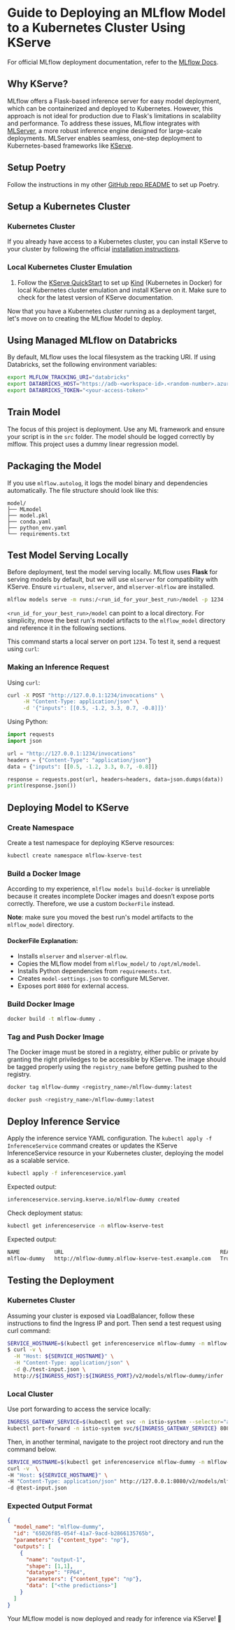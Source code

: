 # Guide to Deploying an MLflow Model to a Kubernetes Cluster Using KServe

For official MLflow deployment documentation, refer to the [MLflow Docs](https://mlflow.org/docs/latest/deployment/deploy-model-locally/).

## Why KServe?
MLflow offers a Flask-based inference server for easy model deployment, which can be containerized and deployed to Kubernetes. However, this approach is not ideal for production due to Flask's limitations in scalability and performance. To address these issues, MLflow integrates with [MLServer](https://www.google.com/url?sa=t&source=web&rct=j&opi=89978449&url=https://mlserver.readthedocs.io/en/latest/getting-started/index.html&ved=2ahUKEwjbxYqzl4OMAxUJHzQIHW-lBHoQFnoECBkQAQ&usg=AOvVaw0LYOLhvBnH3NfdwTh6DTvz), a more robust inference engine designed for large-scale deployments. MLServer enables seamless, one-step deployment to Kubernetes-based frameworks like [KServe](https://kserve.github.io/website/latest/).

## Setup Poetry
Follow the instructions in my other [GitHub repo README](https://github.com/niousharf/chatbot-proj/tree/master) to set up Poetry.

## Setup a Kubernetes Cluster
### Kubernetes Cluster
If you already have access to a Kubernetes cluster, you can install KServe to your cluster by following the official [installation instructions](https://github.com/kserve/kserve#hammer_and_wrench-installation).
### Local Kubernetes Cluster Emulation
1. Follow the [KServe QuickStart](https://kserve.github.io/website/latest/get_started/) to set up [Kind](https://kind.sigs.k8s.io/docs/user/quick-start) (Kubernetes in Docker) for local Kubernetes cluster emulation and install KServe on it. Make sure to check for the latest version of KServe documentation.

Now that you have a Kubernetes cluster running as a deployment target, let's move on to creating the MLflow Model to deploy.

## Using Managed MLflow on Databricks
By default, MLflow uses the local filesystem as the tracking URI. If using Databricks, set the following environment variables:

```bash
export MLFLOW_TRACKING_URI="databricks"
export DATABRICKS_HOST="https://adb-<workspace-id>.<random-number>.azuredatabricks.net"
export DATABRICKS_TOKEN="<your-access-token>"
```

## Train Model
The focus of this project is deployment. Use any ML framework and ensure your script is in the `src` folder. The model should be logged correctly by mlflow. This project uses a dummy linear regression model.

## Packaging the Model
If you use `mlflow.autolog`, it logs the model binary and dependencies automatically. The file structure should look like this:

```
model/
├── MLmodel
├── model.pkl
├── conda.yaml
├── python_env.yaml
└── requirements.txt
```

## Test Model Serving Locally
Before deployment, test the model serving locally. MLflow uses **Flask** for serving models by default, but we will use `mlserver` for compatibility with KServe. Ensure `virtualenv`, `mlserver`, and `mlserver-mlflow` are installed.

```bash
mlflow models serve -m runs:/<run_id_for_your_best_run>/model -p 1234 --enable-mlserver
```

`<run_id_for_your_best_run>/model` can point to a local directory. For simplicity, move the best run's model artifacts to the `mlflow_model` directory and reference it in the following sections.

This command starts a local server on port `1234`. To test it, send a request using `curl`:

### Making an Inference Request
Using `curl`:
```bash
curl -X POST "http://127.0.0.1:1234/invocations" \
     -H "Content-Type: application/json" \
     -d '{"inputs": [[0.5, -1.2, 3.3, 0.7, -0.8]]}'
```

Using Python:
```python
import requests
import json

url = "http://127.0.0.1:1234/invocations"
headers = {"Content-Type": "application/json"}
data = {"inputs": [[0.5, -1.2, 3.3, 0.7, -0.8]]}

response = requests.post(url, headers=headers, data=json.dumps(data))
print(response.json())
```

## Deploying Model to KServe
### Create Namespace
Create a test namespace for deploying KServe resources:

```bash
kubectl create namespace mlflow-kserve-test
```

### Build a Docker Image
According to my experience, `mlflow models build-docker` is unreliable because it creates incomplete Docker images and doesn’t expose ports correctly. Therefore, we use a custom `DockerFile` instead.

**Note**: make sure you moved the best run's model artifacts to the `mlflow_model` directory.

#### DockerFile Explanation:
- Installs `mlserver` and `mlserver-mlflow`.
- Copies the MLflow model from `mlflow_model/` to `/opt/ml/model`.
- Installs Python dependencies from `requirements.txt`.
- Creates `model-settings.json` to configure MLServer.
- Exposes port `8080` for external access.

### Build Docker Image
```bash
docker build -t mlflow-dummy .
```

### Tag and Push Docker Image
The Docker image must be stored in a registry, either public or private by granting the right priviledges to be accessible by KServe. The image should be tagged properly using the `registry_name` before getting pushed to the registry. 
```bash
docker tag mlflow-dummy <registry_name>/mlflow-dummy:latest

docker push <registry_name>/mlflow-dummy:latest
```

## Deploy Inference Service
Apply the inference service YAML configuration. The `kubectl apply -f InferenceService` command creates or updates the KServe InferenceService resource in your Kubernetes cluster, deploying the model as a scalable service.
```bash
kubectl apply -f inferenceservice.yaml
```
Expected output:
```bash
inferenceservice.serving.kserve.io/mlflow-dummy created
```

Check deployment status:
```bash
kubectl get inferenceservice -n mlflow-kserve-test
```
Expected output:
```bash
NAME           URL                                                  READY   PREV   LATEST   PREVROLLEDOUTREVISION   LATESTREADYREVISION            AGE
mlflow-dummy   http://mlflow-dummy.mlflow-kserve-test.example.com   True           100                              mlflow-dummy-predictor-00001   23h
```

## Testing the Deployment
### Kubernetes Cluster
Assuming your cluster is exposed via LoadBalancer, follow these instructions to find the Ingress IP and port. Then send a test request using curl command:
```bash
SERVICE_HOSTNAME=$(kubectl get inferenceservice mlflow-dummy -n mlflow-kserve-test -o jsonpath='{.status.url}' | cut -d "/" -f 3)
$ curl -v \
  -H "Host: ${SERVICE_HOSTNAME}" \
  -H "Content-Type: application/json" \
  -d @./test-input.json \
  http://${INGRESS_HOST}:${INGRESS_PORT}/v2/models/mlflow-dummy/infer
```
### Local Cluster
Use port forwarding to access the service locally:
```bash
INGRESS_GATEWAY_SERVICE=$(kubectl get svc -n istio-system --selector="app=istio-ingressgateway" -o jsonpath='{.items[0].metadata.name}')
kubectl port-forward -n istio-system svc/${INGRESS_GATEWAY_SERVICE} 8080:80
```

Then, in another terminal, navigate to the project root directory and run the command below.
```bash
SERVICE_HOSTNAME=$(kubectl get inferenceservice mlflow-dummy -n mlflow-kserve-test -o jsonpath='{.status.url}' | cut -d "/" -f 3)
curl -v  \
-H "Host: ${SERVICE_HOSTNAME}" \
-H "Content-Type: application/json" http://127.0.0.1:8080/v2/models/mlflow-dummy/infer \
-d @test-input.json 
```

### Expected Output Format
```json
{
  "model_name": "mlflow-dummy",
  "id": "65026f85-054f-41a7-9acd-b2866135765b",
  "parameters": {"content_type": "np"},
  "outputs": [
    {
      "name": "output-1",
      "shape": [1,1],
      "datatype": "FP64",
      "parameters": {"content_type": "np"},
      "data": ["<the predictions>"]
    }
  ]
}
```

Your MLflow model is now deployed and ready for inference via KServe! 🚀

